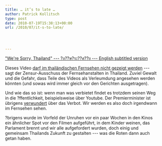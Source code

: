 ```yaml
---
title: … it’s to late …
author: Patrick Kollitsch
type: post
date: 2010-07-19T15:38:13+00:00
url: /2010/07/it-s-to-late/




---
```

<div class="media video">
  <a href="http://www.youtube.com/watch?v=9dNIu8_-iU8" class="video">"We're Sorry, Thailand" --- ?อ??ษ?ระ??ศ??ย --- English subtitled version</a>
</div>

Dieses Video [darf im thailändischen Fernsehen nicht gezeigt werden][1] --- sagt der Zensur-Ausschuss der Fernsehanstalten in Thailand. Zuviel Gewalt und die Gefahr, dass Teile des Videos als Verleumdung angesehen werden könnten (und sowas wird immer gleich vor den Gerichten ausgetragen). 

Und wie das so ist: wenn man was verbietet findet es trotzdem seinen Weg in die ?ffentlichkeit, beispielsweise über Youtube. Der Premierminister ist übrigens [verwundert][2] über das Verbot. Wir werden es also doch irgendwann im Fernsehen sehen.

?brigens wurde im Vorfeld der Unruhen vor ein paar Wochen in den Kinos ein ähnlicher Spot vor den Filmen aufgeführt, in dem Kinder weinen, das Parlament brennt und wir alle aufgefordert wurden, doch einig und gemeinsam Thailands Zukunft zu gestalten --- was die Roten dann auch getan haben.

 [1]: http://www.nationmultimedia.com/home/2010/07/19/politics/Banned-ad-should-be-seen-on-TV-30134064.html
 [2]: http://www.nationmultimedia.com/home/2010/07/20/politics/Ban-of-&039;apology&039;-advert-puzzles-PM-30134130.html